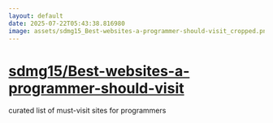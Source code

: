 ```yaml
---
layout: default
date: 2025-07-22T05:43:38.816980
image: assets/sdmg15_Best-websites-a-programmer-should-visit_cropped.png
---
```


# [sdmg15/Best-websites-a-programmer-should-visit](https://github.com/sdmg15/Best-websites-a-programmer-should-visit)

curated list of must-visit sites for programmers

